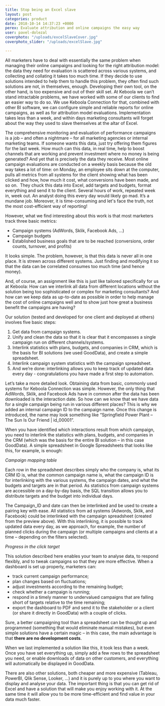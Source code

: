 ```yaml
---
title: Stop being an Excel slave
layout: post
categories: product
date: 2018-10-14 14:37:23 +0000
perex: Evaluate attribution and online campaigns the easy way
user: pavel-dolezal
coverphoto: "/uploads/excelSlaveCover.jpg"
coverphoto_slider: "/uploads/excelSlave.jpg"

---
```

All marketers have to deal with essentially the same problem when managing their online campaigns and looking for the right attribution model: the data they need for evaluation is scattered across various systems, and collecting and collating it takes too much time. If they decide to use solutions intended to help them to handle this problem, they often find such solutions are not, in themselves, enough. Developing their own tool, on the other hand, is too expensive and out of their skill set. At Keboola we can’t stand intractable problems, we have worked with some of our clients to find an easier way to do so. We use Keboola Connection for that, combined with other BI software, we can configure simple and reliable reports for online campaigns, as well as for attribution model evaluations. Implementation takes less than a week, and within days marketing consultants will forget about the way they used to slave themselves at the altar of Excel.

The comprehensive monitoring and evaluation of performance campaigns is a job – and often a nightmare – for all marketing agencies or internal marketing teams. If someone wants this data, just try offering them figures for the last week. How much can this data, in real time, help to boost channels that are working and prevent investment where no money is being generated? And yet that is precisely the data they receive. Most online campaign evaluations are conducted on a weekly basis because the old way takes a lot of time: on Monday, an employee sits down at the computer, pulls all metrics from all systems for the client showing what has been clicked and how, how much it cost, what conversions have been made, and so on.  They chuck this data into Excel, add targets and budgets, format everything and send it to the client. Several hours of work, repeated week in, week out. An analyst doing this every day would likely go mad. It’s a mundane job. Moreover, it is time-consuming and let's face the truth, not the most cost-efficient way of reporting!

However, what we find interesting about this work is that most marketers track three basic metrics:

* Campaign systems (AdWords, Sklik, Facebook Ads, ...)
* Campaign budgets
* Established business goals that are to be reached (conversions, order counts, turnover, and profits)

It looks simple. The problem, however, is that this data is never all in one place. It is strewn across different systems. Just finding and modifying it so that the data can be correlated consumes too much time (and hence money).

And, of course, an assignment like this is just like tailored specifically for us at Keboola: How can we interlink all data from different locations without the solution being too sophisticated or complex for marketing consultants? And how can we keep data as up-to-date as possible in order to help manage the cost of online campaigns well and to show just how great a business benefit the campaigns are having?

Our solution (tested and developed for one client and deployed at others) involves five basic steps:

1. Get data from campaign systems.
2. Unify and clean the data so that it is clear that it encompasses a single campaign run on different channels/systems.
3. Interlink statistics with plans, budgets, and companies in CRM, which is the basis for BI solutions (we used GoodData), and create a simple spreadsheet.
4. Interlink campaign system statistics with the campaign spreadsheet.
5. And we’re done: interlinking allows you to keep track of updated data every day - congratulations you have made a first step to automation.

Let’s take a more detailed look. Obtaining data from basic, commonly used systems for Keboola Connection was simple. However, the only thing that AdWords, Sklik, and Facebook Ads have in common after the data has been downloaded is the interaction date. So how can we know that we have data for a single campaign being run in various different places? This is why we added an internal campaign ID to the campaign name. Once this change is introduced, the name may look something like “Springfield Power Plant – The Sun Is Our Friend | id_00001”.

When you have identified which interactions result from which campaign, you need to interlink the statistics with plans, budgets, and companies in the CRM (which was the basis for the entire BI solution – in this case GoodData). A simple spreadsheet in Google Spreadsheets that looks like this, for example, is enough:

_Campaign mapping table_

Each row in the spreadsheet describes simply who the company is, what its CRM ID is, what the common campaign name is, what the campaign ID is for interlinking with the various systems, the campaign dates, and what the budgets and targets are in that period. As statistics from campaign systems are accessible on a day-by-day basis, the SQL transition allows you to distribute targets and the budget into individual days.

The Campaign_ID and date can then be interlinked and be used to create a pairing key with ease. All statistics from ad systems (Adwords, Sklik, and Facebook) could be interlinked with the campaign spreadsheet (created from the preview above). With this interlinking, it is possible to track updated data every day, as we approach, for example, the number of planned clicks during the campaign (or multiple campaigns and clients at a time – depending on the filters selected).

_Progress in the click target_

This solution described here enables your team to analyse data, to respond flexibly, and to tweak campaigns so that they are more effective. When a dashboard is set up properly, marketers can:

* track current campaign performance;
* plan changes based on fluctuations;
* adjust investments according to the remaining budget;
* check whether a campaign is running;
* respond in a timely manner to undervalued campaigns that are falling short of targets relative to the time remaining;
* export the dashboard to PDF and send it to the stakeholder or a client (or share it directly in GoodData) with a couple of clicks.

Sure, a better campaigning tool than a spreadsheet can be thought up and programmed (something that would eliminate manual mistakes), but even simple solutions have a certain magic – in this case, the main advantage is that **there are no development costs**.

When we last implemented a solution like this, it took less than a week. Once you have set everything up, simply add a few rows to the spreadsheet you need, or enable downloads of data on other customers, and everything will automatically be displayed in GoodData.

There are also other solutions, both cheaper and more expensive (Tableau, PowerBI, Qlik Sense, Looker, ...) and it is purely up to you where you want to display and analyse your data. The important thing is that you can get rid of Excel and have a solution that will make you enjoy working with it. At the same time it will allow you to be more time-efficient and find value in your data much faster.